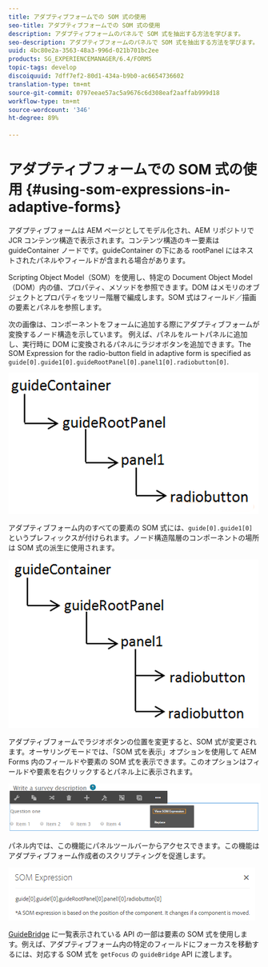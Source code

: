 ```yaml
---
title: アダプティブフォームでの SOM 式の使用
seo-title: アダプティブフォームでの SOM 式の使用
description: アダプティブフォームのパネルで SOM 式を抽出する方法を学びます。
seo-description: アダプティブフォームのパネルで SOM 式を抽出する方法を学びます。
uuid: 4bc80e2a-3563-48a3-996d-021b701bc2ee
products: SG_EXPERIENCEMANAGER/6.4/FORMS
topic-tags: develop
discoiquuid: 7dff7ef2-80d1-434a-b9b0-ac6654736602
translation-type: tm+mt
source-git-commit: 0797eeae57ac5a9676c6d308eaf2aaffab999d18
workflow-type: tm+mt
source-wordcount: '346'
ht-degree: 89%

---
```



# アダプティブフォームでの SOM 式の使用 {#using-som-expressions-in-adaptive-forms}

アダプティブフォームは AEM ページとしてモデル化され、AEM リポジトリで JCR コンテンツ構造で表示されます。コンテンツ構造のキー要素は guideContainer ノードです。guideContainer の下にある rootPanel にはネストされたパネルやフィールドが含まれる場合があります。

Scripting Object Model（SOM）を使用し、特定の Document Object Model（DOM）内の値、プロパティ、メソッドを参照できます。DOM はメモリのオブジェクトとプロパティをツリー階層で編成します。SOM 式はフィールド／描画の要素とパネルを参照します。

次の画像は、コンポーネントをフォームに追加する際にアダプティブフォームが変換するノード構造を示しています。 例えば、パネルをルートパネルに追加し、実行時に DOM に変換されるパネルにラジオボタンを追加できます。The SOM Expression for the radio-button field in adaptive form is specified as `guide[0].guide1[0].guideRootPanel[0].panel1[0].radiobutton[0]`.

![DOM ツリー](assets/hierarchy-1.png)

アダプティブフォーム内のすべての要素の SOM 式には、`guide[0].guide1[0]` というプレフィックスが付けられます。ノード構造階層のコンポーネントの場所は SOM 式の派生に使用されます。

![2 つのラジオボタンを持つ DOM ツリー](assets/hierarchy_radio_button.png)

アダプティブフォームでラジオボタンの位置を変更すると、SOM 式が変更されます。オーサリングモードでは、「SOM 式を表示」オプションを使用して AEM Forms 内のフィールドや要素の SOM 式を表示できます。このオプションはフィールドや要素を右クリックするとパネル上に表示されます。

![アダプティブフォームでの SOM 式の抽出](assets/som-expressions.png)

パネル内では、この機能にパネルツールバーからアクセスできます。この機能はアダプティブフォーム作成者のスクリプティングを促進します。 

![パネルツールバーを使用した SOM 式の抽出](assets/som-expression.png)

[GuideBridge](https://helpx.adobe.com/aem-forms/6/javascript-api/GuideBridge.md) に一覧表示されている API の一部は要素の SOM 式を使用します。例えば、アダプティブフォーム内の特定のフィールドにフォーカスを移動するには、対応する SOM 式を `getFocus` の `guideBridge` API に渡します。 

